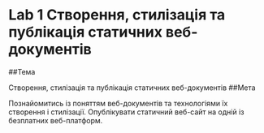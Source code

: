 # Lab 1 Створення, стилізація та публікація статичних веб-документів 
##Тема

Створення, стилізація та публікація статичних веб-документів
##Мета

Познайомитись із поняттям веб-документів та технологіями їх створення і стилізації. Опублікувати статичний веб-сайт на одній із безплатних веб-платформ.
